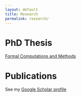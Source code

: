 ```yaml
---
layout: default
title: Research
permalink: research/
---
```


# PhD Thesis

[Formal Computations and Methods](http://d-scholarship.pitt.edu/16721/)

# Publications

See my [Google Scholar profile](http://scholar.google.com/citations?user=zW0gqBUAAAAJ&hl=en)